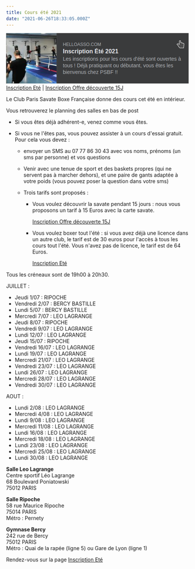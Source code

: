 ```yaml
---
title: Cours été 2021
date: "2021-06-26T18:33:05.000Z"
---
```


![Cours été 2019](./cours-ete-2021.png "Cours été 2021")\
[Inscription Eté](https://www.helloasso.com/associations/psbf-paris-savate-boxe-francaise/adhesions/inscription-ete) | [Inscription Offre découverte 15J](https://www.helloasso.com/associations/psbf-paris-savate-boxe-francaise/adhesions/inscription-ete-1)

Le Club Paris Savate Boxe Française donne des cours cet été en intérieur.

Vous retrouverez le planning des salles en bas de post

- Si vous êtes déjà adhérent-e, venez comme vous êtes.

- Si vous ne l'êtes pas, vous pouvez assister à un cours d'essai gratuit. 
Pour cela vous devez :
    - envoyer un SMS au 07 77 86 30 43 avec vos noms, prénoms (un sms par personne) et vos questions
     
    - Venir avec une tenue de sport et des baskets propres (qui ne servent pas à marcher dehors), et une paire de gants adaptée à votre poids (vous pouvez poser la question dans votre sms)

    - Trois tarifs sont proposés :
        -  Vous voulez découvrir la savate pendant 15 jours : nous vous proposons un tarif à 15 Euros avec la carte savate.

            [Inscription Offre découverte 15J](https://www.helloasso.com/associations/psbf-paris-savate-boxe-francaise/adhesions/inscription-ete-1)

        - Vous voulez boxer tout l'été : si vous avez déjà une licence dans un autre club, le tarif est de 30 euros pour l'accès à tous les cours tout l'été. Vous n'avez pas de licence, le tarif est de 64 Euros.

            [Inscription Eté](https://www.helloasso.com/associations/psbf-paris-savate-boxe-francaise/adhesions/inscription-ete)

Tous les créneaux sont de 19h00 à 20h30.

JUILLET : 
- Jeudi 1/07 : RIPOCHE
- Vendredi 2/07 : BERCY BASTILLE
- Lundi 5/07 : BERCY BASTILLE
- Mercredi 7/07 : LEO LAGRANGE
- Jeudi 8/07 : RIPOCHE
- Vendredi 9/07 : LEO LAGRANGE
- Lundi 12/07 : LEO LAGRANGE
- Jeudi 15/07 : RIPOCHE
- Vendredi 16/07 : LEO LAGRANGE
- Lundi 19/07 : LEO LAGRANGE
- Mercredi 21/07 : LEO LAGRANGE
- Vendredi 23/07 : LEO LAGRANGE
- Lundi 26/07 : LEO LAGRANGE
- Mercredi 28/07 : LEO LAGRANGE
- Vendredi 30/07 : LEO LAGRANGE

AOUT :
- Lundi 2/08 : LEO LAGRANGE 
- Mercredi 4/08 : LEO LAGRANGE
- Lundi 9/08 : LEO LAGRANGE
- Mercredi 11/08 : LEO LAGRANGE
- Lundi 16/08 : LEO LAGRANGE
- Mercredi 18/08 : LEO LAGRANGE
- Lundi 23/08 : LEO LAGRANGE
- Mercredi 25/08 : LEO LAGRANGE
- Lundi 30/08 : LEO LAGRANGE

**Salle Leo Lagrange**\
Centre sportif Léo Lagrange\
68 Boulevard Poniatowski\
75012 PARIS

**Salle Ripoche**\
58 rue Maurice Ripoche\
75014 PARIS\
Métro : Pernety

**Gymnase Bercy**\
242 rue de Bercy\
75012 PARIS\
Métro : Quai de la rapée (ligne 5) ou Gare de Lyon (ligne 1)

Rendez-vous sur la page [Inscription Eté](https://www.helloasso.com/associations/psbf-paris-savate-boxe-francaise/adhesions/inscription-ete)

